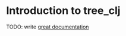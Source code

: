 # Introduction to tree_clj

TODO: write [great documentation](http://jacobian.org/writing/what-to-write/)
